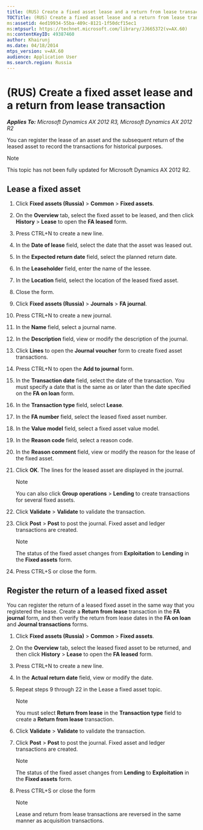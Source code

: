 ```yaml
---
title: (RUS) Create a fixed asset lease and a return from lease transaction
TOCTitle: (RUS) Create a fixed asset lease and a return from lease transaction
ms:assetid: 4ed19934-55ba-409c-8121-1f50dcf15ec1
ms:mtpsurl: https://technet.microsoft.com/library/JJ665372(v=AX.60)
ms:contentKeyID: 49387460
author: Khairunj
ms.date: 04/18/2014
mtps_version: v=AX.60
audience: Application User
ms.search.region: Russia
---
```


# (RUS) Create a fixed asset lease and a return from lease transaction 


_**Applies To:** Microsoft Dynamics AX 2012 R3, Microsoft Dynamics AX 2012 R2_

You can register the lease of an asset and the subsequent return of the leased asset to record the transactions for historical purposes.


> [!NOTE]
> <P>This topic has not been fully updated for Microsoft Dynamics AX 2012 R2.</P>



## Lease a fixed asset

1.  Click **Fixed assets (Russia)** \> **Common** \> **Fixed assets**.

2.  On the **Overview** tab, select the fixed asset to be leased, and then click **History** \> **Lease** to open the **FA leased** form.

3.  Press CTRL+N to create a new line.

4.  In the **Date of lease** field, select the date that the asset was leased out.

5.  In the **Expected return date** field, select the planned return date.

6.  In the **Leaseholder** field, enter the name of the lessee.

7.  In the **Location** field, select the location of the leased fixed asset.

8.  Close the form.

9.  Click **Fixed assets (Russia)** \> **Journals** \> **FA journal**.

10. Press CTRL+N to create a new journal.

11. In the **Name** field, select a journal name.

12. In the **Description** field, view or modify the description of the journal.

13. Click **Lines** to open the **Journal voucher** form to create fixed asset transactions.

14. Press CTRL+N to open the **Add to journal** form.

15. In the **Transaction date** field, select the date of the transaction. You must specify a date that is the same as or later than the date specified on the **FA on loan** form.

16. In the **Transaction type** field, select **Lease**.

17. In the **FA number** field, select the leased fixed asset number.

18. In the **Value model** field, select a fixed asset value model.

19. In the **Reason code** field, select a reason code.

20. In the **Reason comment** field, view or modify the reason for the lease of the fixed asset.

21. Click **OK**. The lines for the leased asset are displayed in the journal.
    

    > [!NOTE]
    > <P>You can also click <STRONG>Group operations</STRONG> &gt; <STRONG>Lending</STRONG> to create transactions for several fixed assets.</P>



22. Click **Validate** \> **Validate** to validate the transaction.

23. Click **Post** \> **Post** to post the journal. Fixed asset and ledger transactions are created.
    

    > [!NOTE]
    > <P>The status of the fixed asset changes from <STRONG>Exploitation</STRONG> to <STRONG>Lending</STRONG> in the <STRONG>Fixed assets</STRONG> form.</P>



24. Press CTRL+S or close the form.

## Register the return of a leased fixed asset

You can register the return of a leased fixed asset in the same way that you registered the lease. Create a **Return from lease** transaction in the **FA journal** form, and then verify the return from lease dates in the **FA on loan** and **Journal transactions** forms.

1.  Click **Fixed assets (Russia)** \> **Common** \> **Fixed assets**.

2.  On the **Overview** tab, select the leased fixed asset to be returned, and then click **History** \> **Lease** to open the **FA leased** form.

3.  Press CTRL+N to create a new line.

4.  In the **Actual return date** field, view or modify the date.

5.  Repeat steps 9 through 22 in the Lease a fixed asset topic.
    

    > [!NOTE]
    > <P>You must select <STRONG>Return from lease</STRONG> in the <STRONG>Transaction type</STRONG> field to create a <STRONG>Return from lease</STRONG> transaction.</P>



6.  Click **Validate** \> **Validate** to validate the transaction.

7.  Click **Post** \> **Post** to post the journal. Fixed asset and ledger transactions are created.
    

    > [!NOTE]
    > <P>The status of the fixed asset changes from <STRONG>Lending</STRONG> to <STRONG>Exploitation</STRONG> in the <STRONG>Fixed assets</STRONG> form.</P>



8.  Press CTRL+S or close the form
    

    > [!NOTE]
    > <P>Lease and return from lease transactions are reversed in the same manner as acquisition transactions.</P>


  


